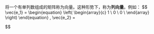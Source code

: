 将一个有单列数组成的矩阵称为向量。这种形势下，称为**列向量**。例如：
$$
\vec{e_1} = 
\begin{equation}
\left(
	\begin{array}{c}
	1 \\
	0 \\
	0 \\
	\end{array}
\right) 
\end{equation}
,
\vec{e_2} = 

$$

